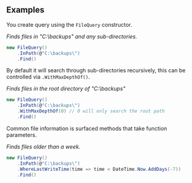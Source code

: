 ## Examples

You create query using the `FileQuery` constructor.

_Finds files in "C:\backups\" and any sub-directories._
```csharp
new FileQuery()
    .InPath(@"C:\backups\")
    .Find()
```

By default it will search through sub-directories recursively, this can be controlled via `.WithMaxDepthOf()`.

_Finds files in the root directory of "C:\backups\"_
```csharp
new FileQuery()
    .InPath(@"C:\backups\")
    .WithMaxDepthOf(0) // 0 will only search the root path
    .Find()
```

Common file information is surfaced methods that take function parameters.

_Finds files older than a week._
```csharp
new FileQuery()
    .InPath(@"C:\backups\")
    .WhereLastWriteTime(time => time < DateTime.Now.AddDays(-7))
    .Find()
```